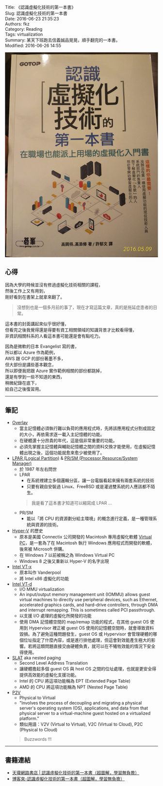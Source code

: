 Title: 《認識虛擬化技術的第一本書》  
Slug: 認識虛擬化技術的第一本書  
Date: 2016-06-23 21:35:23  
Authors: fkz  
Category: Reading  
Tags: virtualization  
Summary: 某天下班跑去信義誠品晃晃，順手翻完的一本書。  
Modified: 2016-06-26 14:55  
  
  
![cover](/files/認識虛擬化技術的第一本書/cover.jpg)  
  
## 心得  
  
因為大學的時候並沒有修過虛擬化技術相關的課程，  
然後工作上又有用到，  
剛好看到在書架上就拿來翻了。  
  
> 沒想到也是一個多月前的事了，現在才寫這篇文章，真的是拖延症患者的日常。  
  
這本書的封面講起來似乎很好懂，  
但看完之後我覺得還是得要有資工相關領域的知識背景才比較看得懂，  
非資訊相關科系的人看這本書可能還是會有點吃力。  
  
因為是微軟的日本 Evangelist 寫的書，  
所以都以 Azure 作為範例，  
AWS 跟 GCP 的部份著墨不多，  
但大部份是講些基本觀念，  
所以即便我把跟 Azure 實作範例相關的部份都跳掉，  
還是有學到一些不知道的東西，  
稍微紀錄在底下，  
給自己之後復習用。  
  
---  
  
## 筆記  
  
+ [Overlay](https://en.wikipedia.org/wiki/Overlay_(programming))  
    + 當主記憶體必須執行難以負荷的應用程式時，先將該應用程式分割成固定的大小，再依需求逐一載入主記憶體的功能。  
    + 在硬體還十分昂貴的年代，這是個非常重要的功能。  
    + 必須先掌握主記憶體與輔助記憶體之間的資料交換才能使用，在虛擬記憶體出現之後，這個功能就愈來愈少被使用了。  
+ [LPAR (Logical Partition)](https://en.wikipedia.org/wiki/Logical_partition) & [PR/SM (Processor Resource/System Manager)](https://en.wikipedia.org/wiki/PR/SM)  
    + 於 1987 年左右問世  
    + LPAR  
        + 在系統裡建立多個邏輯分區，讓一台電腦看起來擁有兩套系統的技術  
        + 只要有親自安裝過 Linux、FreeBSD 或是灌過雙系統的人應該都不陌生。  
        > 我是看了這本書才知道可以縮寫成 LPAR ...  
    + PR/SM  
        + 能以「將 CPU 的資源劃分給主環境」的概念進行定義，是一種管理系統與資源的技術。  
+ [Hyper-V](https://en.wikipedia.org/wiki/Hyper-V) 的歷史  
    + 原本是美國 Connectix 公司開發的 Macintosh 專用虛擬化軟體 [Virtual PC](https://en.wikipedia.org/wiki/Windows_Virtual_PC#Virtual_PC_by_Connectix)，是一套為了在 Macintosh 執行 Windows 應用程式而開發的軟體，後來被 Microsoft 併購。  
    + 在 Windows 7 以前被稱之為 Windows Virtual PC  
    + Windows 8 之後又重新以 Hyper-V 的名字出現  
+ [Intel VT-x](https://en.wikipedia.org/wiki/X86_virtualization#Intel_virtualization_.28VT-x.29)  
    + 原本叫作 Vanderpool  
    + 將 Intel x86 虛擬化的功能  
+ [Intel VT-d](https://en.wikipedia.org/wiki/X86_virtualization#I.2FO_MMU_virtualization_.28AMD-Vi_and_Intel_VT-d.29)  
    + I/O MMU virtualization  
    + An input/output memory management unit (IOMMU) allows guest virtual machines to directly use peripheral devices, such as Ethernet, accelerated graphics cards, and hard-drive controllers, through DMA and interrupt remapping. This is sometimes called PCI passthrough.  
    + 以支援 I/O 處理的虛擬化所開發的功能  
    + 使用 DMA 記憶體空間的 map/remap 功能的程式，在其他 guest OS 使用到 Hypervisor 裡正被 guest OS 使用的記憶體空間時，就會導致資料毀損。為了避免這種問題發生，guest OS 或 Hypervisor 會管理硬體的哪個位址指定了什麼內容，或是進行排他處理，但這會對效能產生極大的影響。若將這類問題直接交由硬體負責，就可以在不犧牲效能的情況下安全得使用。  
+ [SLAT](https://en.wikipedia.org/wiki/Second_Level_Address_Translation) aka nested paging  
    + Second Level Address Translation  
    + 讓硬體擔起多個 guest OS 與 host OS 之間的位址處理，也就是更安全得提供高效能的虛擬化支援功能。  
    + Intel 的 CPU 將這項功能稱為 EPT (Extended Page Table)  
    + AMD 的 CPU 將這項功能稱為 NPT (Nested Page Table)  
+ [P2V](https://en.wikipedia.org/wiki/Physical-to-Virtual)  
    + Physical to Virtual  
    + "Involves the process of decoupling and migrating a physical server's operating system (OS), applications, and data from that physical server to a virtual-machine guest hosted on a virtualized platform."  
    + 類似用語：V2V (Virtual to Virtual), V2C (Virtual to Cloud), P2C (Physical to Cloud)  
    > Buzzwords !!!  
  
---  
  
## 書籍連結  
  
+ [天瓏網路書店 | 認識虛擬化技術的第一本書（超圖解，學習無負擔）](https://www.tenlong.com.tw/items/9863478431?item_id=1010879)  
+ [博客來-認識虛擬化技術的第一本書（超圖解，學習無負擔）](http://www.books.com.tw/products/0010704880)  
